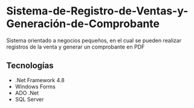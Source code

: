 # Sistema-de-Registro-de-Ventas-y-Generación-de-Comprobante
Sistema orientado a negocios pequeños, en el cual se pueden realizar registros de la venta y generar un comprobante en PDF

## Tecnologías

- .Net Framework 4.8
- Windows Forms
- ADO .Net
- SQL Server